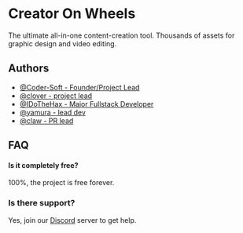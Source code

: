 # Creator On Wheels

The ultimate all-in-one content-creation tool. Thousands of assets for graphic design and video editing.


## Authors

- [@Coder-Soft - Founder/Project Lead](https://www.github.com/coder-soft)
- [@clover - project lead](https://www.youtube.com/@Yxmura)
- [@IDoTheHax - Major Fullstack Developer](https://idothehax.github.io/)
- [@yamura - lead dev](https://www.youtube.com/@Yxmura)
- [@claw - PR lead](https://www.youtube.com/channel/UC9vd3qD2LRa1PEe2tDjZjfQ)


## FAQ

#### Is it completely free?

100%, the project is free forever.

### Is there support?

Yes, join our [Discord](https://discord.gg/K2uubsRx3k) server to get help.
